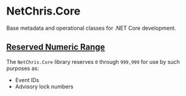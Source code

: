 # NetChris.Core

Base metadata and operational classes for .NET Core development.

## [Reserved Numeric Range](https://github.com/NetChris/reference/wiki/Number-reservations)

The `NetChris.Core` library reserves `0` through `999,999` for use by such purposes as:

- Event IDs
- Advisory lock numbers
